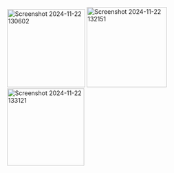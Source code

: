 <img width="181" alt="Screenshot 2024-11-22 130602" src="https://github.com/user-attachments/assets/e52dd789-ffac-428c-b0d6-de9bd399c6f9">
<img width="186" alt="Screenshot 2024-11-22 132151" src="https://github.com/user-attachments/assets/dd1adf40-1a55-4e5c-9a93-1f1e91ac6f8e">
<img width="179" alt="Screenshot 2024-11-22 133121" src="https://github.com/user-attachments/assets/5f41655e-6028-4833-bed6-a90756f7ea3f">
